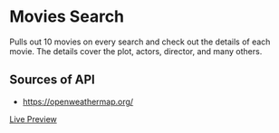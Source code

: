 # Movies Search
Pulls out 10 movies on every search and check out the details of each movie. The details cover the plot, actors, director, and many others.

## Sources of API
- https://openweathermap.org/

[Live Preview](https://fdavidsen.github.io/Simple-Web-Development-Projects/Movies%20Search)